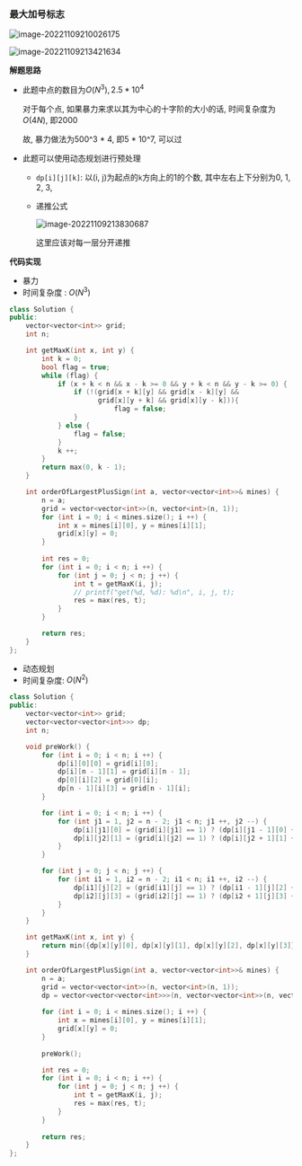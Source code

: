 ### 最大加号标志

![image-20221109210026175](http://www.cdn.liver0377.xyz/typora/202211092141385.png)

![image-20221109213421634](http://www.cdn.liver0377.xyz/typora/202211092141887.png)

**解题思路**

- 此题中点的数目为$O(N^3), 2.5 * 10^4$

  对于每个点, 如果暴力来求以其为中心的十字阶的大小的话, 时间复杂度为$O(4N)$, 即2000

  故, 暴力做法为500^3 * 4, 即5 * 10^7, 可以过

- 此题可以使用动态规划进行预处理

  - `dp[i][j][k]`: 以(i, j)为起点的`k`方向上的1的个数, 其中左右上下分别为0, 1, 2, 3, 

  - 递推公式

    ![image-20221109213830687](http://www.cdn.liver0377.xyz/typora/202211092141972.png)

    这里应该对每一层分开递推



**代码实现**

- 暴力
- 时间复杂度 : $O(N ^ 3)$

```cc
class Solution {
public:
    vector<vector<int>> grid;
    int n;

    int getMaxK(int x, int y) {
        int k = 0;
        bool flag = true;
        while (flag) {
            if (x + k < n && x - k >= 0 && y + k < n && y - k >= 0) {
                if (!(grid[x + k][y] && grid[x - k][y] && 
                      grid[x][y + k] && grid[x][y - k])){
                          flag = false;
                }
            } else {
                flag = false;
            }
            k ++;
        }
        return max(0, k - 1);
    }

    int orderOfLargestPlusSign(int a, vector<vector<int>>& mines) {
        n = a;
        grid = vector<vector<int>>(n, vector<int>(n, 1));
        for (int i = 0; i < mines.size(); i ++) {
            int x = mines[i][0], y = mines[i][1];
            grid[x][y] = 0;
        }
        
        int res = 0;
        for (int i = 0; i < n; i ++) {
            for (int j = 0; j < n; j ++) {
                int t = getMaxK(i, j);
                // printf("get(%d, %d): %d\n", i, j, t);
                res = max(res, t);
            }
        }       

        return res;  
    }
};
```





- 动态规划
- 时间复杂度: $O(N^2)$

```cc
class Solution {
public:
    vector<vector<int>> grid;
    vector<vector<vector<int>>> dp;
    int n;

    void preWork() {
        for (int i = 0; i < n; i ++) {
            dp[i][0][0] = grid[i][0];    
            dp[i][n - 1][1] = grid[i][n - 1];
            dp[0][i][2] = grid[0][i];
            dp[n - 1][i][3] = grid[n - 1][i];
        }

        for (int i = 0; i < n; i ++) {
            for (int j1 = 1, j2 = n - 2; j1 < n; j1 ++, j2 --) {
                dp[i][j1][0] = (grid[i][j1] == 1) ? (dp[i][j1 - 1][0] + 1) : 0;
                dp[i][j2][1] = (grid[i][j2] == 1) ? (dp[i][j2 + 1][1] + 1) : 0;
            }
        }

        for (int j = 0; j < n; j ++) {
            for (int i1 = 1, i2 = n - 2; i1 < n; i1 ++, i2 --) {
                dp[i1][j][2] = (grid[i1][j] == 1) ? (dp[i1 - 1][j][2] + 1) : 0;
                dp[i2][j][3] = (grid[i2][j] == 1) ? (dp[i2 + 1][j][3] + 1) : 0;
            }
        }
    }

    int getMaxK(int x, int y) {
        return min({dp[x][y][0], dp[x][y][1], dp[x][y][2], dp[x][y][3]});
    }

    int orderOfLargestPlusSign(int a, vector<vector<int>>& mines) {
        n = a;
        grid = vector<vector<int>>(n, vector<int>(n, 1));
        dp = vector<vector<vector<int>>>(n, vector<vector<int>>(n, vector<int>(4)));
        
        for (int i = 0; i < mines.size(); i ++) {
            int x = mines[i][0], y = mines[i][1];
            grid[x][y] = 0;
        }
        
        preWork();

        int res = 0;
        for (int i = 0; i < n; i ++) {
            for (int j = 0; j < n; j ++) {
                int t = getMaxK(i, j);
                res = max(res, t);
            }
        }       
        
        return res;  
    }
};
```

